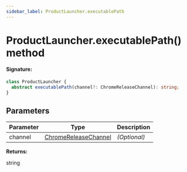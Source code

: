 ```yaml
---
sidebar_label: ProductLauncher.executablePath
---
```


# ProductLauncher.executablePath() method

#### Signature:

```typescript
class ProductLauncher {
  abstract executablePath(channel?: ChromeReleaseChannel): string;
}
```

## Parameters

| Parameter | Type                                                        | Description  |
| --------- | ----------------------------------------------------------- | ------------ |
| channel   | [ChromeReleaseChannel](./puppeteer.chromereleasechannel.md) | _(Optional)_ |

**Returns:**

string
